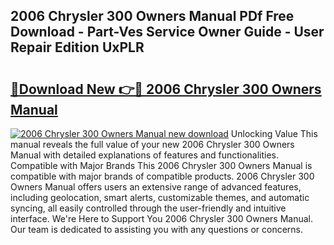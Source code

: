 ## 2006 Chrysler 300 Owners Manual PDf Free Download - Part-Ves Service Owner Guide - User Repair Edition UxPLR

# <h2><a href="http://bc15533.oget.top/?id=2006+Chrysler+300+Owners+Manual">🔗Download New 👉🔴 2006 Chrysler 300 Owners Manual</a></h2>

[![2006 Chrysler 300 Owners Manual new download](https://i.imgur.com/5g1atiW.png)](http://bc15533.oget.top/?id=2006+Chrysler+300+Owners+Manual)
Unlocking Value This manual reveals the full value of your new 2006 Chrysler 300 Owners Manual with detailed explanations of features and functionalities. Compatible with Major Brands This 2006 Chrysler 300 Owners Manual is compatible with major brands of compatible products. 2006 Chrysler 300 Owners Manual offers users an extensive range of advanced features, including geolocation, smart alerts, customizable themes, and automatic syncing, all easily controlled through the user-friendly and intuitive interface. We're Here to Support You 2006 Chrysler 300 Owners Manual. Our team is dedicated to assisting you with any questions or concerns.
